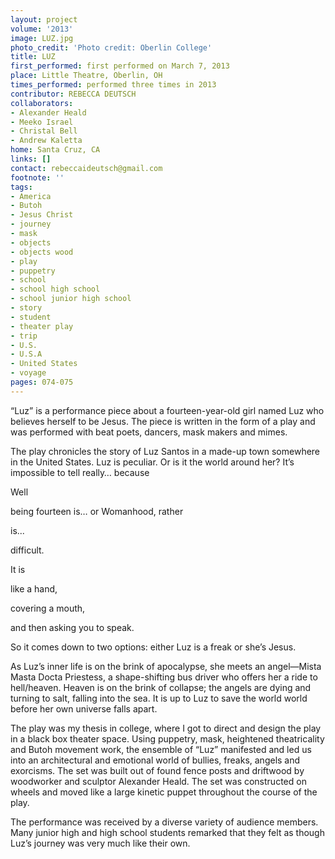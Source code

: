 ```yaml
---
layout: project
volume: '2013'
image: LUZ.jpg
photo_credit: 'Photo credit: Oberlin College'
title: LUZ
first_performed: first performed on March 7, 2013
place: Little Theatre, Oberlin, OH
times_performed: performed three times in 2013
contributor: REBECCA DEUTSCH
collaborators:
- Alexander Heald
- Meeko Israel
- Christal Bell
- Andrew Kaletta
home: Santa Cruz, CA
links: []
contact: rebeccaideutsch@gmail.com
footnote: ''
tags:
- America
- Butoh
- Jesus Christ
- journey
- mask
- objects
- objects wood
- play
- puppetry
- school
- school high school
- school junior high school
- story
- student
- theater play
- trip
- U.S.
- U.S.A
- United States
- voyage
pages: 074-075
---
```


“Luz” is a performance piece about a fourteen-year-old girl named Luz who believes herself to be Jesus. The piece is written in the form of a play and was performed with beat poets, dancers, mask makers and mimes.

The play chronicles the story of Luz Santos in a made-up town somewhere in the United States. Luz is peculiar. Or is it the world around her? It’s impossible to tell really… because

Well

being fourteen is… or Womanhood, rather

is...

difficult.

It is

like a hand,

covering a mouth,

and then asking you to speak.

So it comes down to two options: either Luz is a freak or she’s Jesus.

As Luz’s inner life is on the brink of apocalypse, she meets an angel—Mista Masta Docta Priestess, a shape-shifting bus driver who offers her a ride to hell/heaven. Heaven is on the brink of collapse; the angels are dying and turning to salt, falling into the sea. It is up to Luz to save the world world before her own universe falls apart.

The play was my thesis in college, where I got to direct and design the play in a black box theater space. Using puppetry, mask, heightened theatricality and Butoh movement work, the ensemble of “Luz” manifested and led us into an architectural and emotional world of bullies, freaks, angels and exorcisms. The set was built out of found fence posts and driftwood by woodworker and sculptor Alexander Heald. The set was constructed on wheels and moved like a large kinetic puppet throughout the course of the play.

The performance was received by a diverse variety of audience members. Many junior high and high school students remarked that they felt as though Luz’s journey was very much like their own.
